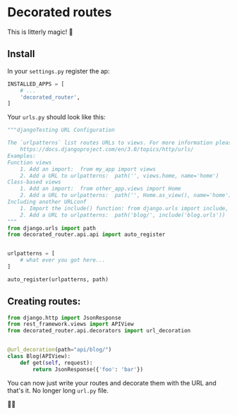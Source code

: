 # Decorated routes

This is litterly magic! 🧙‍

## Install

In your `settings.py` register the ap:
```python
INSTALLED_APPS = [
    # ...
    'decorated_router',
]
```

Your `urls.py` should look like this:

```python
"""djangoTesting URL Configuration

The `urlpatterns` list routes URLs to views. For more information please see:
    https://docs.djangoproject.com/en/3.0/topics/http/urls/
Examples:
Function views
    1. Add an import:  from my_app import views
    2. Add a URL to urlpatterns:  path('', views.home, name='home')
Class-based views
    1. Add an import:  from other_app.views import Home
    2. Add a URL to urlpatterns:  path('', Home.as_view(), name='home')
Including another URLconf
    1. Import the include() function: from django.urls import include, path
    2. Add a URL to urlpatterns:  path('blog/', include('blog.urls'))
"""
from django.urls import path
from decorated_router.api.api import auto_register


urlpatterns = [
    # what ever you got here...
]

auto_register(urlpatterns, path)
```

## Creating routes:

```python
from django.http import JsonResponse
from rest_framework.views import APIView
from decorated_router.api.decorators import url_decoration


@url_decoration(path="api/blog/")
class Blog(APIView):
    def get(self, request):
        return JsonResponse({'foo': 'bar'})
```

You can now just write your routes and decorate them with the URL and that's
it. No longer long `url.py` file.

🤘🍕
